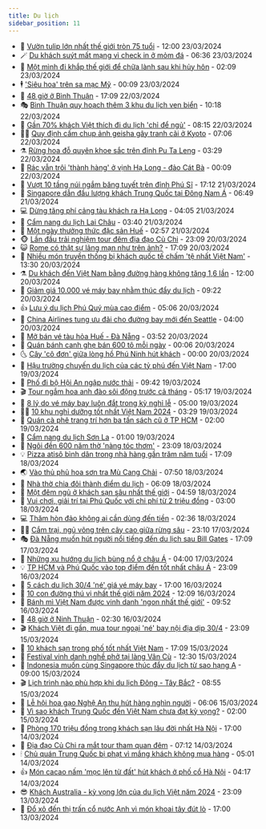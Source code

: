 ```yaml
---
title: Du lịch
sidebar_position: 11
---
```


<!-- vnexpress-du-lich:START -->
- 💂 [Vườn tulip lớn nhất thế giới tròn 75 tuổi](https://vnexpress.net/vuon-tulip-lon-nhat-the-gioi-tron-75-tuoi-4725774.html) - 12:00 23/03/2024
- 🪄 [Du khách suýt mất mạng vì check in ở mỏm đá](https://vnexpress.net/du-khach-suyt-mat-mang-vi-check-in-o-mom-da-4725763.html) - 06:36 23/03/2024
- 🦅 [Một mình đi khắp thế giới để chữa lành sau khi hủy hôn](https://vnexpress.net/mot-minh-di-khap-the-gioi-de-chua-lanh-sau-khi-huy-hon-4725050.html) - 02:09 23/03/2024
- 🕴 [&#39;Siêu hoa&#39; trên sa mạc Mỹ](https://vnexpress.net/sieu-hoa-tren-sa-mac-my-4725549.html) - 00:09 23/03/2024
- 👀 [48 giờ ở Bình Thuận](https://vnexpress.net/48-gio-o-binh-thuan-4724549.html) - 17:09 22/03/2024
- 🎭 [Bình Thuận quy hoạch thêm 3 khu du lịch ven biển](https://vnexpress.net/binh-thuan-quy-hoach-them-3-khu-du-lich-ven-bien-4725442.html) - 10:18 22/03/2024
- 🦒 [Gần 70% khách Việt thích đi du lịch &#39;chỉ để ngủ&#39;](https://vnexpress.net/gan-70-khach-viet-thich-di-du-lich-chi-de-ngu-4725011.html) - 08:15 22/03/2024
- 👨‍🏫 [Quy định cấm chụp ảnh geisha gây tranh cãi ở Kyoto](https://vnexpress.net/quy-dinh-cam-chup-anh-geisha-gay-tranh-cai-o-kyoto-4725333.html) - 07:06 22/03/2024
- ⚗️ [Rừng hoa đỗ quyên khoe sắc trên đỉnh Pu Ta Leng](https://vnexpress.net/rung-hoa-do-quyen-khoe-sac-tren-dinh-pu-ta-leng-4724551.html) - 03:29 22/03/2024
- 🥸 [Rác vẫn trôi &#39;thành hàng&#39; ở vịnh Hạ Long - đảo Cát Bà](https://vnexpress.net/rac-van-troi-thanh-hang-o-vinh-ha-long-dao-cat-ba-4724577.html) - 00:09 22/03/2024
- 🤠 [Vượt 10 tầng núi ngắm băng tuyết trên đỉnh Phú Sĩ](https://vnexpress.net/vuot-10-tang-nui-ngam-bang-tuyet-tren-dinh-phu-si-4723116.html) - 17:12 21/03/2024
- 🚀 [Singapore dẫn đầu lượng khách Trung Quốc tại Đông Nam Á](https://vnexpress.net/singapore-dan-dau-luong-khach-trung-quoc-tai-dong-nam-a-4724799.html) - 06:49 21/03/2024
- 💻 [Dừng tăng phí cảng tàu khách ra Hạ Long](https://vnexpress.net/dung-tang-phi-cang-tau-khach-ra-ha-long-4724813.html) - 04:05 21/03/2024
- 💼 [Cẩm nang du lịch Lai Châu](https://vnexpress.net/cam-nang-du-lich-lai-chau-4723675.html) - 03:40 21/03/2024
- 🤡 [Một ngày thưởng thức đặc sản Huế](https://vnexpress.net/mot-ngay-thuong-thuc-dac-san-hue-4722654.html) - 02:57 21/03/2024
- 🐵 [Lần đầu trải nghiệm tour đêm địa đạo Củ Chi](https://vnexpress.net/lan-dau-trai-nghiem-tour-dem-dia-dao-cu-chi-4724446.html) - 23:09 20/03/2024
- 😺 [Rome có thật sự lãng mạn như trên ảnh?](https://vnexpress.net/rome-co-that-su-lang-man-nhu-tren-anh-4724568.html) - 17:09 20/03/2024
- 🌈 [Nhiều món truyền thống bị khách quốc tế chấm &#39;tệ nhất Việt Nam&#39;](https://vnexpress.net/nhieu-mon-truyen-thong-bi-khach-quoc-te-cham-te-nhat-viet-nam-4724517.html) - 13:30 20/03/2024
- ⚗️ [Du khách đến Việt Nam bằng đường hàng không tăng 1,6 lần](https://vnexpress.net/du-khach-den-viet-nam-bang-duong-hang-khong-tang-1-6-lan-4724642.html) - 12:00 20/03/2024
- 👀 [Giảm giá 10.000 vé máy bay nhằm thúc đẩy du lịch](https://vnexpress.net/giam-gia-10-000-ve-may-bay-nham-thuc-day-du-lich-4724508.html) - 09:22 20/03/2024
- 👍 [Lưu ý du lịch Phú Quý mùa cao điểm](https://vnexpress.net/luu-y-du-lich-phu-quy-mua-cao-diem-4722689.html) - 05:06 20/03/2024
- 💄 [China Airlines tung ưu đãi cho đường bay mới đến Seattle](https://vnexpress.net/china-airlines-tung-uu-dai-cho-duong-bay-moi-den-seattle-4724411.html) - 04:00 20/03/2024
- 🥷 [Mở bán vé tàu hỏa Huế - Đà Nẵng](https://vnexpress.net/mo-ban-ve-tau-hoa-hue-da-nang-4724383.html) - 03:52 20/03/2024
- 📝 [Quán bánh canh ghẹ bán 600 tô mỗi ngày](https://video.vnexpress.net/quan-banh-canh-ghe-ban-600-to-moi-ngay-4723937.html) - 00:06 20/03/2024
- 🌜 [Cây &#39;cô đơn&#39; giữa lòng hồ Phú Ninh hút khách](https://vnexpress.net/cay-co-don-giua-long-ho-phu-ninh-hut-khach-4723711.html) - 00:00 20/03/2024
- 📝 [Hậu trường chuyến du lịch của các tỷ phú đến Việt Nam](https://vnexpress.net/hau-truong-chuyen-du-lich-cua-cac-ty-phu-den-viet-nam-4722744.html) - 17:00 19/03/2024
- 🧰 [Phố đi bộ Hội An ngập nước thải](https://vnexpress.net/pho-di-bo-hoi-an-ngap-nuoc-thai-4724122.html) - 09:42 19/03/2024
- 🎬 [Tour ngắm hoa anh đào sôi động trước cả tháng](https://vnexpress.net/tour-ngam-hoa-anh-dao-soi-dong-truoc-ca-thang-4723575.html) - 05:17 19/03/2024
- 🧐 [8 lý do vé máy bay luôn đắt trong kỳ nghỉ lễ](https://vnexpress.net/8-ly-do-ve-may-bay-luon-dat-trong-ky-nghi-le-4723883.html) - 05:00 19/03/2024
- 👨‍🏫 [10 khu nghỉ dưỡng tốt nhất Việt Nam 2024](https://vnexpress.net/10-khu-nghi-duong-tot-nhat-viet-nam-2024-4723736.html) - 03:29 19/03/2024
- 🦣 [Quán cà phê trang trí hơn ba tấn sách cũ ở TP HCM](https://vnexpress.net/quan-ca-phe-trang-tri-hon-ba-tan-sach-cu-o-tp-hcm-4723608.html) - 02:00 19/03/2024
- 🌋 [Cẩm nang du lịch Sơn La](https://vnexpress.net/cam-nang-du-lich-son-la-4720798.html) - 01:00 19/03/2024
- 🦄 [Ngôi đền 600 năm thờ &#39;nàng tóc thơm&#39;](https://vnexpress.net/ngoi-den-600-nam-tho-nang-toc-thom-4721566.html) - 23:09 18/03/2024
- 💡 [Pizza atisô bình dân trong nhà hàng gần trăm năm tuổi](https://vnexpress.net/pizza-atiso-binh-dan-trong-nha-hang-gan-tram-nam-tuoi-4723073.html) - 17:09 18/03/2024
- 🌏 [Vào thủ phủ hoa sơn tra Mù Cang Chải](https://vnexpress.net/vao-thu-phu-hoa-son-tra-mu-cang-chai-4722402.html) - 07:50 18/03/2024
- 💂 [Nhà thờ chia đôi thành điểm du lịch](https://vnexpress.net/nha-tho-chia-doi-thanh-diem-du-lich-4723459.html) - 06:09 18/03/2024
- 🤩 [Một đêm ngủ ở khách sạn sâu nhất thế giới](https://vnexpress.net/mot-dem-ngu-o-khach-san-sau-nhat-the-gioi-4723368.html) - 04:59 18/03/2024
- 💪 [Vui chơi, giải trí tại Phú Quốc với chi phí từ 2 triệu đồng](https://vnexpress.net/vui-choi-giai-tri-tai-phu-quoc-voi-chi-phi-tu-2-trieu-dong-4722638.html) - 03:00 18/03/2024
- 💻 [Thăm hòn đảo không ai cần dùng đến tiền](https://vnexpress.net/tham-hon-dao-khong-ai-can-dung-den-tien-4723157.html) - 02:36 18/03/2024
- 🧑‍💻 [Cắm trại, ngủ võng trên cây cao giữa rừng sâu](https://vnexpress.net/cam-trai-ngu-vong-tren-cay-cao-giua-rung-sau-4721898.html) - 23:10 17/03/2024
- 🎭 [Đà Nẵng muốn hút người nổi tiếng đến du lịch sau Bill Gates](https://vnexpress.net/da-nang-muon-hut-nguoi-noi-tieng-den-du-lich-sau-bill-gates-4722776.html) - 17:09 17/03/2024
- 🧐 [Những xu hướng du lịch bùng nổ ở châu Á](https://vnexpress.net/nhung-xu-huong-du-lich-bung-no-o-chau-a-4723033.html) - 04:00 17/03/2024
- 💡 [TP HCM và Phú Quốc vào top điểm đến tốt nhất châu Á](https://vnexpress.net/tp-hcm-va-phu-quoc-vao-top-diem-den-tot-nhat-chau-a-4723048.html) - 23:09 16/03/2024
- 🌊 [5 cách du lịch 30/4 &#39;né&#39; giá vé máy bay](https://vnexpress.net/5-cach-du-lich-30-4-ne-gia-ve-may-bay-4722705.html) - 17:00 16/03/2024
- 🎃 [10 con đường thú vị nhất thế giới năm 2024](https://vnexpress.net/10-con-duong-thu-vi-nhat-the-gioi-nam-2024-4723008.html) - 12:09 16/03/2024
- 🧠 [Bánh mì Việt Nam được vinh danh &#39;ngon nhất thế giới&#39;](https://vnexpress.net/banh-mi-viet-nam-duoc-vinh-danh-ngon-nhat-the-gioi-4723064.html) - 09:52 16/03/2024
- 💄 [48 giờ ở Ninh Thuận](https://vnexpress.net/48-gio-o-ninh-thuan-4722160.html) - 02:30 16/03/2024
- 🎬 [Khách Việt đi gần, mua tour ngoại &#39;né&#39; bay nội địa dịp 30/4](https://vnexpress.net/khach-viet-di-gan-mua-tour-ngoai-ne-bay-noi-dia-dip-30-4-4722584.html) - 23:09 15/03/2024
- 🐻 [10 khách sạn trong phố tốt nhất Việt Nam](https://vnexpress.net/10-khach-san-trong-pho-tot-nhat-viet-nam-4722761.html) - 17:09 15/03/2024
- 🌝 [Festival vinh danh nghề phở tại làng Vân Cù](https://vnexpress.net/festival-vinh-danh-nghe-pho-tai-lang-van-cu-4722832.html) - 12:30 15/03/2024
- 🤩 [Indonesia muốn cùng Singapore thúc đẩy du lịch từ sao hạng A](https://vnexpress.net/indonesia-muon-cung-singapore-thuc-day-du-lich-tu-sao-hang-a-4722543.html) - 09:00 15/03/2024
- 🎬 [Lịch trình nào phù hợp khi du lịch Đông - Tây Bắc?](https://vnexpress.net/lich-trinh-nao-phu-hop-khi-du-lich-dong-tay-bac-4721880.html) - 08:55 15/03/2024
- 🦩 [Lễ hội hoa gạo Nghệ An thu hút hàng nghìn người](https://vnexpress.net/le-hoi-hoa-gao-nghe-an-thu-hut-hang-nghin-nguoi-4722388.html) - 06:06 15/03/2024
- 🦍 [Vì sao khách Trung Quốc đến Việt Nam chưa đạt kỳ vọng?](https://vnexpress.net/vi-sao-khach-trung-quoc-den-viet-nam-chua-dat-ky-vong-4721831.html) - 02:00 15/03/2024
- 👀 [Phòng 170 triệu đồng trong khách sạn lâu đời nhất Hà Nội](https://vnexpress.net/phong-170-trieu-dong-trong-khach-san-lau-doi-nhat-ha-noi-4721638.html) - 17:00 14/03/2024
- 🧰 [Địa đạo Củ Chi ra mắt tour tham quan đêm](https://vnexpress.net/dia-dao-cu-chi-ra-mat-tour-tham-quan-dem-4722203.html) - 07:12 14/03/2024
- 🕯 [Chủ quán Trung Quốc bị phạt vì mắng khách không mua hàng](https://vnexpress.net/chu-quan-trung-quoc-bi-phat-vi-mang-khach-khong-mua-hang-4722078.html) - 05:01 14/03/2024
- 👍 [Món cacao nấm &#39;mọc lên từ đất&#39; hút khách ở phố cổ Hà Nội](https://vnexpress.net/mon-cacao-nam-moc-len-tu-dat-hut-khach-o-pho-co-ha-noi-4721555.html) - 04:17 14/03/2024
- 😎 [Khách Australia - kỳ vọng lớn của du lịch Việt năm 2024](https://vnexpress.net/khach-australia-ky-vong-lon-cua-du-lich-viet-nam-2024-4721709.html) - 23:09 13/03/2024
- 🐘 [Đổ xô đến thị trấn cổ nước Anh vì món khoai tây đút lò](https://vnexpress.net/do-xo-den-thi-tran-co-nuoc-anh-vi-mon-khoai-tay-dut-lo-4721464.html) - 17:00 13/03/2024<!-- vnexpress-du-lich:END -->
